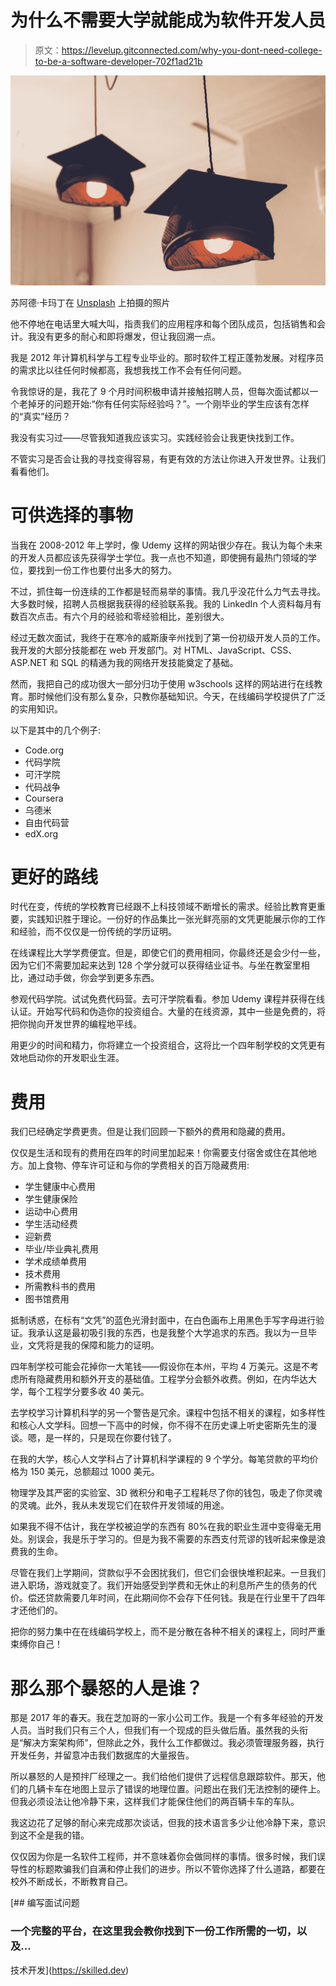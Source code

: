 # 为什么不需要大学就能成为软件开发人员

> 原文：<https://levelup.gitconnected.com/why-you-dont-need-college-to-be-a-software-developer-702f1ad21b>

![](img/a7e0aa9a19684acf2311be80c1952be6.png)

苏阿德·卡玛丁在 [Unsplash](https://unsplash.com?utm_source=medium&utm_medium=referral) 上拍摄的照片

他不停地在电话里大喊大叫，指责我们的应用程序和每个团队成员，包括销售和会计。我没有更多的耐心和即将爆发，但让我回溯一点。

我是 2012 年计算机科学与工程专业毕业的。那时软件工程正蓬勃发展。对程序员的需求比以往任何时候都高，我想我找工作不会有任何问题。

令我惊讶的是，我花了 9 个月时间积极申请并接触招聘人员，但每次面试都以一个老掉牙的问题开始:“你有任何实际经验吗？”。一个刚毕业的学生应该有怎样的“真实”经历？

我没有实习过——尽管我知道我应该实习。实践经验会让我更快找到工作。

不管实习是否会让我的寻找变得容易，有更有效的方法让你进入开发世界。让我们看看他们。

# 可供选择的事物

当我在 2008-2012 年上学时，像 Udemy 这样的网站很少存在。我认为每个未来的开发人员都应该先获得学士学位。我一点也不知道，即使拥有最热门领域的学位，要找到一份工作也要付出多大的努力。

不过，抓住每一份连续的工作都是轻而易举的事情。我几乎没花什么力气去寻找。大多数时候，招聘人员根据我获得的经验联系我。我的 LinkedIn 个人资料每月有数百次点击。有六个月的经验和零经验相比，差别很大。

经过无数次面试，我终于在寒冷的威斯康辛州找到了第一份初级开发人员的工作。我开发的大部分技能都在 web 开发部门。对 HTML、JavaScript、CSS、ASP.NET 和 SQL 的精通为我的网络开发技能奠定了基础。

然而，我把自己的成功很大一部分归功于使用 w3schools 这样的网站进行在线教育。那时候他们没有那么复杂，只教你基础知识。今天，在线编码学校提供了广泛的实用知识。

以下是其中的几个例子:

*   Code.org
*   代码学院
*   可汗学院
*   代码战争
*   Coursera
*   乌德米
*   自由代码营
*   edX.org

# 更好的路线

时代在变，传统的学校教育已经跟不上科技领域不断增长的需求。经验比教育更重要，实践知识胜于理论。一份好的作品集比一张光鲜亮丽的文凭更能展示你的工作和经验，而不仅仅是一份传统的学历证明。

在线课程比大学学费便宜。但是，即使它们的费用相同，你最终还是会少付一些，因为它们不需要加起来达到 128 个学分就可以获得结业证书。与坐在教室里相比，通过动手做，你会学到更多东西。

参观代码学院。试试免费代码营。去可汗学院看看。参加 Udemy 课程并获得在线认证。开始写代码和伪造你的投资组合。大量的在线资源，其中一些是免费的，将把你抛向开发世界的编程地平线。

用更少的时间和精力，你将建立一个投资组合，这将比一个四年制学校的文凭更有效地启动你的开发职业生涯。

# 费用

我们已经确定学费更贵。但是让我们回顾一下额外的费用和隐藏的费用。

仅仅是生活和现有的费用在四年的时间里加起来！你需要支付宿舍或住在其他地方。加上食物、停车许可证和与你的学费相关的百万隐藏费用:

*   学生健康中心费用
*   学生健康保险
*   运动中心费用
*   学生活动经费
*   迎新费
*   毕业/毕业典礼费用
*   学术成绩单费用
*   技术费用
*   所需教科书的费用
*   图书馆费用

抵制诱惑，在标有“文凭”的蓝色光滑封面中，在白色画布上用黑色手写字母进行验证。我承认这是最初吸引我的东西，也是我整个大学追求的东西。我以为一旦毕业，文凭将是我的保障和能力的证明。

四年制学校可能会花掉你一大笔钱——假设你在本州，平均 4 万美元。这是不考虑所有隐藏费用和额外开支的基础值。工程学分会额外收费。例如，在内华达大学，每个工程学分要多收 40 美元。

去学校学习计算机科学的另一个警告是冗余。课程中包括不相关的课程，如多样性和核心人文学科。回想一下高中的时候，你不得不在历史课上听史密斯先生的漫谈。嗯，是一样的，只是现在你要付钱了。

在我的大学，核心人文学科占了计算机科学课程的 9 个学分。每笔贷款的平均价格为 150 美元，总额超过 1000 美元。

物理学及其严密的实验室、3D 微积分和电子工程耗尽了你的钱包，吸走了你灵魂的灵魂。此外，我从未发现它们在软件开发领域的用途。

如果我不得不估计，我在学校被迫学的东西有 80%在我的职业生涯中变得毫无用处。别误会，我是乐于学习的。但是为我不需要的东西支付荒谬的钱听起来像是浪费我的生命。

尽管在我们上学期间，贷款似乎不会困扰我们，但它们会很快堆积起来。一旦我们进入职场，游戏就变了。我们开始感受到学费和无休止的利息所产生的债务的代价。偿还贷款需要几年时间，在此期间你不会存下任何钱。我是在行业里干了四年才还他们的。

把你的努力集中在在线编码学校上，而不是分散在各种不相关的课程上，同时严重束缚你自己！

# 那么那个暴怒的人是谁？

那是 2017 年的春天。我在芝加哥的一家小公司工作。我是一个有多年经验的开发人员。当时我们只有三个人，但我们有一个现成的巨头做后盾。虽然我的头衔是“解决方案架构师”，但除此之外，我什么工作都做过。我必须管理服务器，执行开发任务，并留意冲击我们数据库的大量报告。

所以暴怒的人是预拌厂经理之一。我们给他们提供了远程信息跟踪软件。那天，他们的几辆卡车在地图上显示了错误的地理位置。问题出在我们无法控制的硬件上。但我必须设法让他冷静下来，这样我们才能保住他们的两百辆卡车的车队。

我这边花了足够的耐心来完成那次谈话，但我的技术语言多少让他冷静下来，意识到这不全是我的错。

仅仅因为你是一名软件工程师，并不意味着你会做同样的事情。很多时候，我们误导性的标题欺骗我们自满和停止我们的进步。所以不管你选择了什么道路，都要在校外不断成长，不断教育自己。

[](https://skilled.dev) [## 编写面试问题

### 一个完整的平台，在这里我会教你找到下一份工作所需的一切，以及…

技术开发](https://skilled.dev)